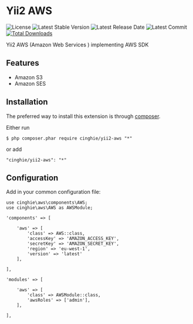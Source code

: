 # Yii2 AWS

![License](https://img.shields.io/packagist/l/cinghie/yii2-aws.svg)
![Latest Stable Version](https://img.shields.io/github/release/cinghie/yii2-aws.svg)
![Latest Release Date](https://img.shields.io/github/release-date/cinghie/yii2-aws.svg)
![Latest Commit](https://img.shields.io/github/last-commit/cinghie/yii2-aws.svg)
[![Total Downloads](https://img.shields.io/packagist/dt/cinghie/yii2-aws.svg)](https://packagist.org/packages/cinghie/yii2-aws)

Yii2 AWS (Amazon Web Services ) implementing AWS SDK

Features
-----------------

 - Amazon S3
 - Amazon SES

Installation
-----------------

The preferred way to install this extension is through [composer](http://getcomposer.org/download/).

Either run

```
$ php composer.phar require cinghie/yii2-aws "*"
```

or add

```
"cinghie/yii2-aws": "*"
```

## Configuration

Add in your common configuration file:

```
use cinghie\aws\components\AWS;
use cinghie\aws\AWS as AWSModule;

'components' => [

    'aws' => [
    	'class' => AWS::class,
    	'accessKey' => 'AMAZON_ACCESS_KEY',
    	'secretKey' => 'AMAZON_SECRET_KEY',
    	'region' => 'eu-west-1',
    	'version' => 'latest'
    ],
    
],

'modules' => [

	'aws' => [
		'class' => AWSModule::class,
		'awsRoles' => ['admin'],
	],

],

```
